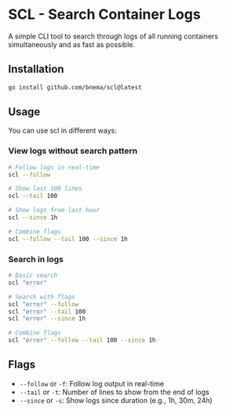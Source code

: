 # SCL - Search Container Logs

A simple CLI tool to search through logs of all running containers simultaneously and as fast as possible.

## Installation

```bash
go install github.com/bnema/scl@latest
```

## Usage

You can use scl in different ways:

### View logs without search pattern
```bash
# Follow logs in real-time
scl --follow

# Show last 100 lines
scl --tail 100

# Show logs from last hour
scl --since 1h

# Combine flags
scl --follow --tail 100 --since 1h
```

### Search in logs
```bash
# Basic search
scl "error"

# Search with flags
scl "error" --follow
scl "error" --tail 100
scl "error" --since 1h

# Combine flags
scl "error" --follow --tail 100 --since 1h
```

## Flags

- `--follow` or `-f`: Follow log output in real-time
- `--tail` or `-t`: Number of lines to show from the end of logs
- `--since` or `-s`: Show logs since duration (e.g., 1h, 30m, 24h)

